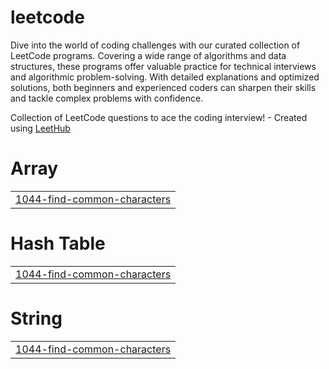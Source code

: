 # leetcode

Dive into the world of coding challenges with our curated collection of LeetCode programs. Covering a wide range of algorithms and data structures, these programs offer valuable practice for technical interviews and algorithmic problem-solving. With detailed explanations and optimized solutions, both beginners and experienced coders can sharpen their skills and tackle complex problems with confidence.

Collection of LeetCode questions to ace the coding interview! - Created using [LeetHub](https://github.com/QasimWani/LeetHub)


# Array
|  |
| ------- |
| [1044-find-common-characters](https://github.com/ayushuv/leetcode/tree/master/1044-find-common-characters) |
# Hash Table
|  |
| ------- |
| [1044-find-common-characters](https://github.com/ayushuv/leetcode/tree/master/1044-find-common-characters) |
# String
|  |
| ------- |
| [1044-find-common-characters](https://github.com/ayushuv/leetcode/tree/master/1044-find-common-characters) |